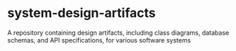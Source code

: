 # system-design-artifacts
A repository containing design artifacts, including class diagrams, database schemas, and API specifications, for various software systems 
